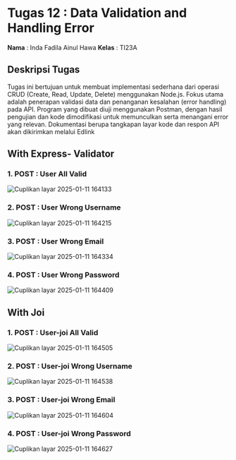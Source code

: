 # Tugas 12 : Data Validation and Handling Error

**Nama** : Inda Fadila Ainul Hawa
**Kelas** : TI23A

## Deskripsi Tugas
Tugas ini bertujuan untuk membuat implementasi sederhana dari operasi CRUD (Create, Read, Update, Delete) menggunakan Node.js. 
Fokus utama adalah penerapan validasi data dan penanganan kesalahan (error handling) pada API. Program yang dibuat diuji menggunakan Postman, 
dengan hasil pengujian dan kode dimodifikasi untuk memunculkan serta menangani error yang relevan. 
Dokumentasi berupa tangkapan layar kode dan respon API akan dikirimkan melalui Edlink

## With Express- Validator
### 1. POST : User All Valid
![Cuplikan layar 2025-01-11 164133](https://github.com/user-attachments/assets/537a23e6-d45d-4469-885d-1a52d0fd3c81)

### 2. POST : User Wrong Username
![Cuplikan layar 2025-01-11 164215](https://github.com/user-attachments/assets/cc131045-fda9-45a2-bd92-47ef0d2efa50)

### 3. POST : User Wrong Email
![Cuplikan layar 2025-01-11 164334](https://github.com/user-attachments/assets/a1abfd15-cf2a-4987-9b94-da693586a565)

### 4. POST : User Wrong Password
![Cuplikan layar 2025-01-11 164409](https://github.com/user-attachments/assets/f5d96d86-02f6-4119-97b4-1e35fe7ba0b1)

## With Joi
### 1. POST : User-joi All Valid
![Cuplikan layar 2025-01-11 164505](https://github.com/user-attachments/assets/e4ede104-c8d8-495d-a938-fe24d20575c3)

### 2. POST : User-joi Wrong Username
![Cuplikan layar 2025-01-11 164538](https://github.com/user-attachments/assets/07de06a2-fe89-4e68-b4f8-0df0372bad0a)

### 3. POST : User-joi Wrong Email
![Cuplikan layar 2025-01-11 164604](https://github.com/user-attachments/assets/7211d0bd-1af3-4648-8789-1ec140586e5a)

### 4. POST : User-joi Wrong Password
![Cuplikan layar 2025-01-11 164627](https://github.com/user-attachments/assets/deacf3a0-d940-4e63-bf3d-ccfe56a0764b)

